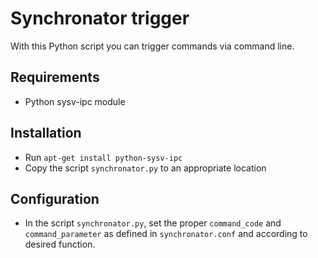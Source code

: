 # Synchronator trigger
With this Python script you can trigger commands via command line.

## Requirements
- Python sysv-ipc module

## Installation
- Run ```apt-get install python-sysv-ipc```
- Copy the script ```synchronator.py``` to an appropriate location

## Configuration
- In the script ```synchronator.py```, set the proper ```command_code``` and ```command_parameter``` as defined in ```synchronator.conf``` and according to desired function.
